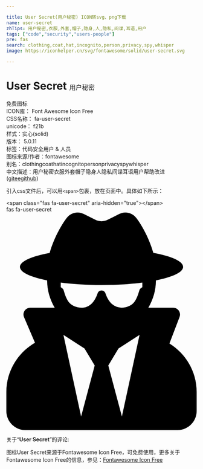 ```yaml
---

title: User Secret(用户秘密) ICON转svg、png下载
name: user-secret
zhTips: 用户秘密,衣服,外套,帽子,隐身,人,隐私,间谍,耳语,用户
tags: ["code","security","users-people"]
pre: fas
search: clothing,coat,hat,incognito,person,privacy,spy,whisper
image: https://iconhelper.cn/svg/fontawesome/solid/user-secret.svg

---
```


# User Secret  <small style="font-size: 60%;font-weight: 100">用户秘密</small>


<div class="detail-page">
<p>
<span><span class="badge-success badge">免费图标</span> </span>
<br/>
<span>
ICON库：
<span class="badge-secondary badge">Font Awesome Icon Free</span> 
</span>
<br/>
<span>
CSS名称：
<span class="badge-secondary badge">fa-user-secret</span> 
</span>
<br/>
<span>
unicode：
<span class="badge-secondary badge">f21b</span> 
<copy-btn content='f21b' btn-title=""></copy-btn>
<copy-btn :content='String.fromCodePoint(parseInt("f21b", 16))' btn-title="复制U"></copy-btn>
</span><br/><span>样式：<span class="badge-light badge">实心(solid)</span></span>
<br/>
<span>
版本：
<span class="badge-secondary badge">5.0.11</span> 
</span><br/><span>标签：<span class="badge-light badge"><router-link to="/tags/code.html">代码</router-link></span><span class="badge-light badge"><router-link to="/tags/security.html">安全</router-link></span><span class="badge-light badge"><router-link to="/tags/users-people.html">用户 & 人员</router-link></span></span>
<br/>
<span>图标来源/作者：<span class="badge-light badge">fontawesome</span></span> 
<br/>
<span>别名：<span class="badge-light badge">clothing</span><span class="badge-light badge">coat</span><span class="badge-light badge">hat</span><span class="badge-light badge">incognito</span><span class="badge-light badge">person</span><span class="badge-light badge">privacy</span><span class="badge-light badge">spy</span><span class="badge-light badge">whisper</span></span><br/><span class="zh-detail">中文描述：<span class="badge-primary badge">用户秘密</span><span class="badge-primary badge">衣服</span><span class="badge-primary badge">外套</span><span class="badge-primary badge">帽子</span><span class="badge-primary badge">隐身</span><span class="badge-primary badge">人</span><span class="badge-primary badge">隐私</span><span class="badge-primary badge">间谍</span><span class="badge-primary badge">耳语</span><span class="badge-primary badge">用户</span><span class="help-link"><span>帮助改进</span>(<a href="https://gitee.com/liuwave/icon-helper/edit/master/json/fontawesome/solid/user-secret.json" target="_blank" rel="noopener noreferrer">gitee</a><a href="https://github.com/liuwave/icon-helper/edit/master/json/fontawesome/solid/user-secret.json" target="_blank" rel="noopener noreferrer">github</a></span>)</span><br/>
</p>
</div>
<div class="alert alert-dark">
  <i class="fas fa-user-secret fa-xs"></i>
  <i class="fas fa-user-secret fa-sm"></i>
  <i class="fas fa-user-secret fa-lg"></i>
  <i class="fas fa-user-secret fa-2x"></i>
  <i class="fas fa-user-secret fa-3x"></i>
  <i class="fas fa-user-secret fa-5x"></i>
  <i class="fas fa-user-secret fa-7x"></i>
</div>
<div>
  <p>引入css文件后，可以用<code>&lt;span&gt;</code>包裹，放在页面中。具体如下所示：    
  </p>
  <div class="alert alert-primary" style="font-size: 14px">
    &lt;span class="fas fa-user-secret" aria-hidden="true"&gt;&lt;/span&gt;
    <copy-btn content='<span class="fas fa-user-secret" aria-hidden="true"></span>'></copy-btn>
  </div>
  <div class="alert alert-secondary">
    <i class="fas fa-user-secret"
    style="font-size: 24px"
    aria-hidden="true"></i> fas fa-user-secret
    <copy-btn content="fas fa-user-secret" btn-title="复制图标名称"></copy-btn>
  </div>
</div>
<div id="svg" class="svg-wrap">
<svg xmlns="http://www.w3.org/2000/svg" viewBox="0 0 448 512"><path d="M383.9 308.3l23.9-62.6c4-10.5-3.7-21.7-15-21.7h-58.5c11-18.9 17.8-40.6 17.8-64v-.3c39.2-7.8 64-19.1 64-31.7 0-13.3-27.3-25.1-70.1-33-9.2-32.8-27-65.8-40.6-82.8-9.5-11.9-25.9-15.6-39.5-8.8l-27.6 13.8c-9 4.5-19.6 4.5-28.6 0L182.1 3.4c-13.6-6.8-30-3.1-39.5 8.8-13.5 17-31.4 50-40.6 82.8-42.7 7.9-70 19.7-70 33 0 12.6 24.8 23.9 64 31.7v.3c0 23.4 6.8 45.1 17.8 64H56.3c-11.5 0-19.2 11.7-14.7 22.3l25.8 60.2C27.3 329.8 0 372.7 0 422.4v44.8C0 491.9 20.1 512 44.8 512h358.4c24.7 0 44.8-20.1 44.8-44.8v-44.8c0-48.4-25.8-90.4-64.1-114.1zM176 480l-41.6-192 49.6 32 24 40-32 120zm96 0l-32-120 24-40 49.6-32L272 480zm41.7-298.5c-3.9 11.9-7 24.6-16.5 33.4-10.1 9.3-48 22.4-64-25-2.8-8.4-15.4-8.4-18.3 0-17 50.2-56 32.4-64 25-9.5-8.8-12.7-21.5-16.5-33.4-.8-2.5-6.3-5.7-6.3-5.8v-10.8c28.3 3.6 61 5.8 96 5.8s67.7-2.1 96-5.8v10.8c-.1.1-5.6 3.2-6.4 5.8z"/></svg>
</div>
<detail full-name='fa-user-secret'></detail>
<div class="icon-detail__container">
<p>关于“<b>User Secret</b>”的评论:</p>
</div>
<Vssue title="关于“User Secret”的评论" />    
<div><p>图标User Secret来源于Fontawesome Icon Free，可免费使用，更多关于  Fontawesome Icon Free的信息，参见：<a target="_blank" href="https://iconhelper.cn/fontawesome.html">Fontawesome Icon Free</a>
</p></div>

